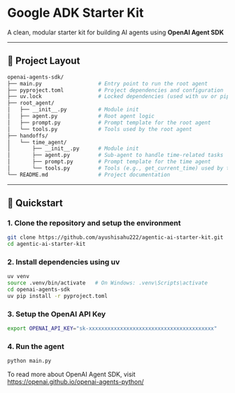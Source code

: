 # Google ADK Starter Kit

A clean, modular starter kit for building AI agents using **OpenAI Agent SDK**

---

## 📁 Project Layout
```bash
openai-agents-sdk/
├── main.py                  # Entry point to run the root agent
├── pyproject.toml           # Project dependencies and configuration
├── uv.lock                  # Locked dependencies (used with uv or pip)
├── root_agent/
│   ├── __init__.py          # Module init
│   ├── agent.py             # Root agent logic
│   ├── prompt.py            # Prompt template for the root agent
│   └── tools.py             # Tools used by the root agent
├── handoffs/
│   └── time_agent/
│       ├── __init__.py      # Module init
│       ├── agent.py         # Sub-agent to handle time-related tasks
│       ├── prompt.py        # Prompt template for the time agent
│       └── tools.py         # Tools (e.g., get_current_time) used by time agent
└── README.md                # Project documentation
```

---
## 🚀 Quickstart

### 1. Clone the repository and setup the environment

```bash
git clone https://github.com/ayushisahu222/agentic-ai-starter-kit.git
cd agentic-ai-starter-kit
```

### 2. Install dependencies using uv
```bash
uv venv 
source .venv/bin/activate   # On Windows: .venv\Scripts\activate
cd openai-agents-sdk
uv pip install -r pyproject.toml
```

### 3. Setup the OpenAI API Key
```bash
export OPENAI_API_KEY="sk-xxxxxxxxxxxxxxxxxxxxxxxxxxxxxxxxxxxxxxxx"
```

### 4. Run the agent
```bash
python main.py
```

To read more about OpenAI Agent SDK, visit https://openai.github.io/openai-agents-python/
